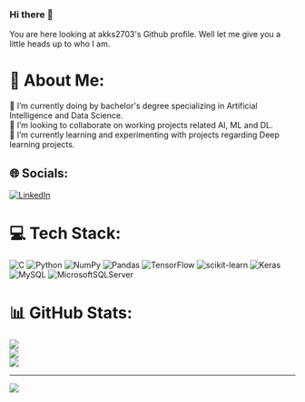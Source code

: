 ### Hi there 👋
You are here looking at akks2703's Github profile. Well let me give you a little heads up to who I am.

# 💫 About Me:
🔭 I’m currently doing by bachelor's degree specializing in Artificial Intelligence and Data Science.<br>👯 I’m looking to collaborate on working projects related AI, ML and DL.<br>🌱 I’m currently learning and experimenting with projects regarding Deep learning projects.


## 🌐 Socials:
[![LinkedIn](https://img.shields.io/badge/LinkedIn-%230077B5.svg?logo=linkedin&logoColor=white)](https://linkedin.com/in/https://www.linkedin.com/in/akanksha-viswakarma-achar-83a616216/) 

# 💻 Tech Stack:
![C](https://img.shields.io/badge/c-%2300599C.svg?style=for-the-badge&logo=c&logoColor=white) ![Python](https://img.shields.io/badge/python-3670A0?style=for-the-badge&logo=python&logoColor=ffdd54) ![NumPy](https://img.shields.io/badge/numpy-%23013243.svg?style=for-the-badge&logo=numpy&logoColor=white) ![Pandas](https://img.shields.io/badge/pandas-%23150458.svg?style=for-the-badge&logo=pandas&logoColor=white) ![TensorFlow](https://img.shields.io/badge/TensorFlow-%23FF6F00.svg?style=for-the-badge&logo=TensorFlow&logoColor=white) ![scikit-learn](https://img.shields.io/badge/scikit--learn-%23F7931E.svg?style=for-the-badge&logo=scikit-learn&logoColor=white) ![Keras](https://img.shields.io/badge/Keras-%23D00000.svg?style=for-the-badge&logo=Keras&logoColor=white) ![MySQL](https://img.shields.io/badge/mysql-%2300f.svg?style=for-the-badge&logo=mysql&logoColor=white) ![MicrosoftSQLServer](https://img.shields.io/badge/Microsoft%20SQL%20Sever-CC2927?style=for-the-badge&logo=microsoft%20sql%20server&logoColor=white)
# 📊 GitHub Stats:
![](https://github-readme-stats.vercel.app/api?username=akks2703&theme=dark&hide_border=true&include_all_commits=false&count_private=true)<br/>
![](https://github-readme-streak-stats.herokuapp.com/?user=akks2703&theme=dark&hide_border=true)<br/>
![](https://github-readme-stats.vercel.app/api/top-langs/?username=akks2703&theme=dark&hide_border=true&include_all_commits=false&count_private=true&layout=compact)

---
[![](https://visitcount.itsvg.in/api?id=akks2703&icon=0&color=0)](https://visitcount.itsvg.in)

<!-- Proudly created with GPRM ( https://gprm.itsvg.in ) -->
<!--
**akks2703/akks2703** is a ✨ _special_ ✨ repository because its `README.md` (this file) appears on your GitHub profile.

Here are some ideas to get you started:

- 🔭 I’m currently working on ...
- 🌱 I’m currently learning ...
- 👯 I’m looking to collaborate on ...
- 🤔 I’m looking for help with ...
- 💬 Ask me about ...
- 📫 How to reach me: ...
- 😄 Pronouns: ...
- ⚡ Fun fact: ...
-->
